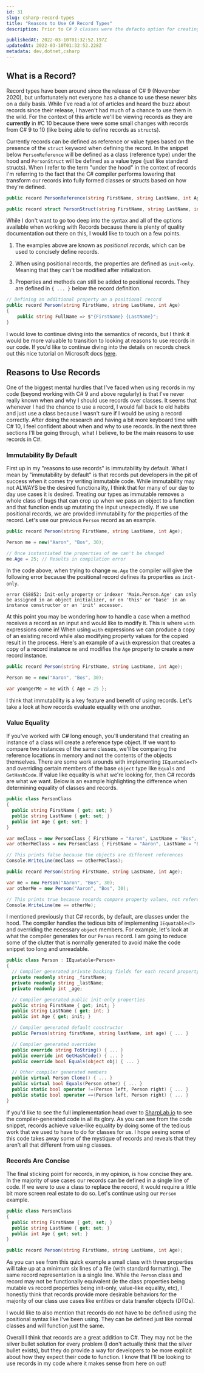 ```yaml
---
id: 31
slug: csharp-record-types
title: "Reasons to Use C# Record Types"
description: Prior to C# 9 classes were the defacto option for creating reference types in C#, but now we have records. In this post, we'll be going over a few details about C# records and also the benefits that I believe they can provide over using classes (in some scenarios).

publishedAt: 2022-03-10T01:32:52.197Z
updatedAt: 2022-03-10T01:32:52.228Z
metadata: dev,dotnet,csharp
---
```

## What is a Record?

Record types have been around since the release of C# 9 (November 2020), but unfortunately not everyone has a chance to use these newer bits on a daily basis. While I've read a lot of articles and heard the buzz about records since their release, I haven't had much of a chance to use them in the wild. For the context of this article we'll be viewing records as they are **currently** in #C 10 because there were some small changes with records from C# 9 to 10 (like being able to define records as `struct`s).

Currently records can be defined as reference or value types based on the presence of the `struct` keyword when defining the record. In the snippet below `PersonReference` will be defined as a class (reference type) under the hood and `PersonStruct` will be defined as a value type (just like standard structs). When I refer to the term "under the hood" in the context of records I'm referring to the fact that the C# compiler performs lowering that transform our records into fully formed classes or structs based on how they're defined.

```csharp
public record PersonReference(string FirstName, string LastName, int Age);

public record struct PersonStruct(string FirstName, string LastName, int Age);
```

While I don't want to go too deep into the syntax and all of the options available when working with Records because there is plenty of quality documentation out there on this, I would like to touch on a few points.

1. The examples above are known as _positional records_, which can be used to concisely define records.

2. When using positional records, the properties are defined as `init-only`. Meaning that they can't be modified after initialization.

3. Properties and methods can still be added to positional records. They are defined in `{ ... }` below the record definition.

```csharp
// Defining an additional property on a positional record
public record Person(string FirstName, string LastName, int Age) 
{
    public string FullName => $"{FirstName} {LastName}";
}
```

I would love to continue diving into the semantics of records, but I think it would be more valuable to transition to looking at reasons to use records in our code. If you'd like to continue diving into the details on records check out this nice tutorial on Microsoft docs [here](https://docs.microsoft.com/en-us/dotnet/csharp/whats-new/tutorials/records).

## Reasons to Use Records

One of the biggest mental hurdles that I've faced when using records in my code (beyond working with C# 9 and above regularly) is that I've never really known when and why I should use records over classes. It seems that whenever I had the chance to use a record, I would fall back to old habits and just use a class because I wasn't sure if I would be using a record correctly. After doing the research and having a bit more keyboard time with C# 10, I feel confident about when and why to use records. In the next three sections I'll be going through, what I believe, to be the main reasons to use records in C#.

### Immutability By Default

First up in my "reasons to use records" is immutability by default. What I mean by "immutability by default" is that records put developers in the pit of success when it comes try writing immutable code. While immutability may not ALWAYS be the desired functionality, I think that for many of our day to day use cases it is desired. Treating our types as immutable removes a whole class of bugs that can crop up when we pass an object to a function and that function ends up mutating the input unexpectedly. If we use positional records, we are provided immutability for the properties of the record. Let's use our previous `Person` record as an example.

```csharp
public record Person(string FirstName, string LastName, int Age);

Person me = new("Aaron", "Bos", 30);

// Once instantiated the properties of me can't be changed
me.Age = 25; // Results in compilation error
```

In the code above, when trying to change `me.Age` the compiler will give the following error because the positional record defines its properties as `init-only`.

```
error CS8852: Init-only property or indexer 'Main.Person.Age' can only be assigned in an object initializer, or on 'this' or 'base' in an instance constructor or an 'init' accessor.
```

At this point you may be wondering how to handle a case when a method receives a record as an input and would like to modify it. This is where `with` expressions come in! When using `with` expressions we can produce a copy of an existing record while also modifying property values for the copied result in the process. Here's an example of a `with` expression that creates a copy of a record instance `me` and modifies the `Age` property to create a new record instance.

```csharp
public record Person(string FirstName, string LastName, int Age);

Person me = new("Aaron", "Bos", 30);

var youngerMe = me with { Age = 25 };
```

I think that immutability is a key feature and benefit of using records. Let's take a look at how records evaluate equality with one another.

### Value Equality

If you've worked with C# long enough, you'll understand that creating an instance of a class will create a reference type object. If we want to compare two instances of the same classes, we'll be comparing the reference locations in memory and not the contents of the objects themselves. There are some work arounds with implementing `IEquatable<T>` and overriding certain members of the base `object` type like `Equals` and `GetHashCode`. If value like equality is what we're looking for, then C# records are what we want. Below is an example highlighting the difference when determining equality of classes and records.

```csharp
public class PersonClass
{
  public string FirstName { get; set; }
  public string LastName { get; set; }
  public int Age { get; set; }
}

var meClass = new PersonClass { FirstName = "Aaron", LastName = "Bos", Age = 30 };
var otherMeClass = new PersonClass { FirstName = "Aaron", LastName = "Bos", Age = 30 };

// This prints false because the objects are different references
Console.WriteLine(meClass == otherMeClass);

public record Person(string FirstName, string LastName, int Age);

var me = new Person("Aaron", "Bos", 30);
var otherMe = new Person("Aaron", "Bos", 30);

// This prints true because records compare property values, not reference locations
Console.WriteLine(me == otherMe);
```

I mentioned previously that C# records, by default, are classes under the hood. The compiler handles the tedious bits of implementing `IEquatable<T>` and overriding the necessary `object` members. For example, let's look at what the compiler generates for our `Person` record. I am going to reduce some of the clutter that is normally generated to avoid make the code snippet too long and unreadable.

```csharp
public class Person : IEquatable<Person>
{
  // Compiler generated private backing fields for each record property
  private readonly string _firstName;
  private readonly string _lastName;
  private readonly int _age;

  // Compiler generated public init-only properties
  public string FirstName { get; init; }
  public string LastName { get; int; }
  public int Age { get; init; }

  // Compiler generated default constructor
  public Person(string firstName, string lastName, int age) { ... }

  // Compiler generated overrides
  public override string ToString() { ... }
  public override int GetHashCode() { ... }
  public override bool Equals(object obj) { ... }

  // Other compiler generated members
  public virtual Person Clone() { ... }
  public virtual bool Equals(Person other) { ... }
  public static bool operator !=(Person left, Person right) { ... }
  public static bool operator ==(Person left, Person right) { ... }
}
```

If you'd like to see the full implementation head over to [SharpLab.io](https://sharplab.io/#v2:EYLgZgpghgLgrgJwgZwLQDdkCYAMWuowAWEAthADQAmIA1AD4ACWAjALABQjAzAATO8AwrwDenXhP59GAFl4BZABQBKUeMkBfdRO1TeSAMYB7BFV4AFCAmRGAdosYscvAGIBLazAByUchX5OvAAyUMjevpS8brYwvACCAOYQygDcnBpAA===) to see the compiler-generated code in all its glory. As you can see from the code snippet, records achieve value-like equality by doing some of the tedious work that we used to have to do for classes for us. I hope seeing some of this code takes away some of the mystique of records and reveals that they aren't all that different from using classes.

### Records Are Concise

The final sticking point for records, in my opinion, is how concise they are. In the majority of use cases our records can be defined in a single line of code. If we were to use a class to replace the record, it would require a little bit more screen real estate to do so. Let's continue using our `Person` example.

```csharp
public class PersonClass
{
  public string FirstName { get; set; }
  public string LastName { get; set; }
  public int Age { get; set; }
}

public record Person(string FirstName, string LastName, int Age);
```

As you can see from this quick example a small class with three properties will take up at a minimum six lines of a file (with standard formatting). The same record representation is a single line. While the `Person` class and record may not be functionally equivalent (ie the class properties being mutable vs record properties being init-only, value-like equality, etc), I honestly think that records provide more desirable behaviors for the majority of our class use cases like entities or data transfer objects (DTOs).

I would like to also mention that records do not have to be defined using the positional syntax like I've been using. They can be defined just like normal classes and will function just the same.

Overall I think that records are a great addition to C#. They may not be the silver bullet solution for every problem (I don't actually think that the silver bullet exists), but they do provide a way for developers to be more explicit about how they expect their code to function. I know that I'll be looking to use records in my code where it makes sense from here on out!
